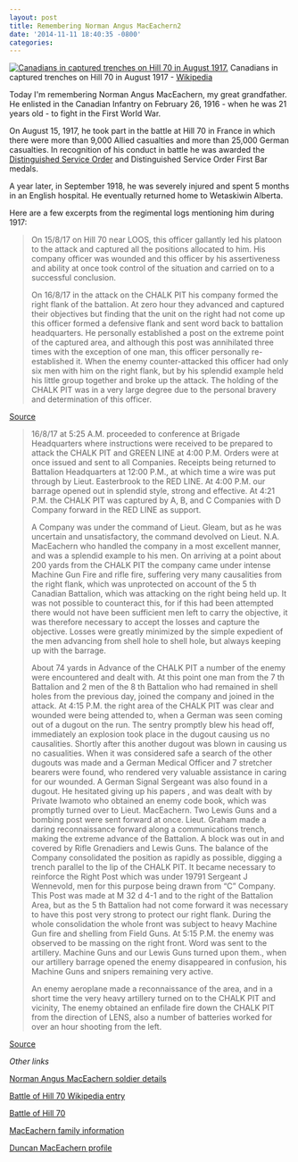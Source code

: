 ```yaml
---
layout: post
title: Remembering Norman Angus MacEachern2
date: '2014-11-11 18:40:35 -0800'
categories: 
---
```


<p><a href="{{ site.baseurl }}/assets/images/Hill_70_-_Canadians_in_captured_trenches.jpg"><img src="{{ site.baseurl }}/assets/images/Hill_70_-_Canadians_in_captured_trenches.jpg" alt="Canadians in captured trenches on Hill 70 in August 1917."/></a> Canadians in captured trenches on Hill 70 in August 1917 - <a href="http://commons.wikimedia.org/wiki/File:Hill_70_-_Canadians_in_captured_trenches.jpg">Wikipedia</a></p>
<p>Today I'm remembering Norman Angus MacEachern, my great grandfather. He enlisted in the Canadian Infantry on February 26, 1916 - when he was 21 years old - to fight in the First World War.</p>
<p>On August 15, 1917, he took part in the battle at Hill 70 in France in which there were more than 9,000 Allied casualties and more than 25,000 German casualties. In recognition of his conduct in battle he was awarded the <a href="http://www.veterans.gc.ca/eng/remembrance/medals-decorations/orders-decorations/dso">Distinguished Service Order</a> and Distinguished Service Order First Bar medals.</p>
<p>A year later, in September 1918, he was severely injured and spent 5 months in an English hospital. He eventually returned home to Wetaskiwin Alberta.</p>
<p>Here are a few excerpts from the regimental logs mentioning him during 1917:</p>
<blockquote><p>On 15/8/17 on Hill 70 near LOOS, this officer gallantly led his platoon to the attack and captured all the positions allocated to him. His company officer was wounded and this officer by his assertiveness and ability at once took control of the situation and carried on to a successful conclusion.</p>
<p>On 16/8/17 in the attack on the CHALK PIT his company formed the right flank of the battalion. At zero hour they advanced and captured their objectives but finding that the unit on the right had not come up this officer formed a defensive flank and sent word back to battalion headquarters. He personally established a post on the extreme point of the captured area, and although this post was annihilated three times with the exception of one man, this officer personally re-established it. When the enemy counter-attacked this officer had only six men with him on the right flank, but by his splendid example held his little group together and broke up the attack. The holding of the CHALK PIT was in a very large degree due to the personal bravery and determination of this officer.</p></blockquote>
<p><a href="http://goo.gl/vM3mV9">Source</a></p>
<blockquote><p>16/8/17 at 5:25 A.M. proceeded to conference at Brigade Headquarters where instructions were received to be prepared to attack the CHALK PIT and GREEN LINE at 4:00 P.M. Orders were at once issued and sent to all Companies. Receipts being returned to Battalion Headquarters at 12:00 P.M., at which time a wire was put through by Lieut. Easterbrook to the RED LINE. At 4:00 P.M. our barrage opened out in splendid style, strong and effective. At 4:21 P.M. the CHALK PIT was captured by A, B, and C Companies with D Company forward in the RED LINE as support.</p>
<p>A Company was under the command of Lieut. Gleam, but as he was uncertain and unsatisfactory, the command devolved on Lieut. N.A. MacEachern who handled the company in a most excellent manner, and was a splendid example to his men. On arriving at a point about 200 yards from the CHALK PIT the company came under intense Machine Gun Fire and rifle fire, suffering very many causalities from the right flank, which was unprotected on account of the 5 th Canadian Battalion, which was attacking on the right being held up. It was not possible to counteract this, for if this had been attempted there would not have been sufficient men left to carry the objective, it was therefore necessary to accept the losses and capture the objective. Losses were greatly minimized by the simple expedient of the men advancing from shell hole to shell hole, but always keeping up with the barrage.</p>
<p>About 74 yards in Advance of the CHALK PIT a number of the enemy were encountered and dealt with. At this point one man from the 7 th Battalion and 2 men of the 8 th Battalion who had remained in shell holes from the previous day, joined the company and joined in the attack. At 4:15 P.M. the right area of the CHALK PIT was clear and wounded were being attended to, when a German was seen coming out of a dugout on the run. The sentry promptly blew his head off, immediately an explosion took place in the dugout causing us no causalities. Shortly after this another dugout was blown in causing us no casualities. When it was considered safe a search of the other dugouts was made and a German Medical Officer and 7 stretcher bearers were found, who rendered very valuable assistance in caring for our wounded. A German Signal Sergeant was also found in a dugout. He hesitated giving up his papers , and was dealt with by Private Iwamoto who obtained an enemy code book, which was promptly turned over to Lieut. MacEachern. Two Lewis Guns and a bombing post were sent forward at once. Lieut. Graham made a daring reconnaissance forward along a communications trench, making the extreme advance of the Battalion. A block was out in and covered by Rifle Grenadiers and Lewis Guns. The balance of the Company consolidated the position as rapidly as possible, digging a trench parallel to the lip of the CHALK PIT. It became necessary to reinforce the Right Post which was under 19791 Sergeant J Wennevold, men for this purpose being drawn from “C” Company. This Post was made at M 32 d 4-1 and to the right of the Battalion Area, but as the 5 th Battalion had not come forward it was necessary to have this post very strong to protect our right flank. During the whole consolidation the whole front was subject to heavy Machine Gun fire and shelling from Field Guns. At 5:15 P.M. the enemy was observed to be massing on the right front. Word was sent to the artillery. Machine Guns and our Lewis Guns turned upon them., when our artillery barrage opened the enemy disappeared in confusion, his Machine Guns and snipers remaining very active.</p>
<p>An enemy aeroplane made a reconnaissance of the area, and in a short time the very heavy artillery turned on to the CHALK PIT and vicinity, The enemy obtained an enfilade fire down the CHALK PIT from the direction of LENS, also a number of batteries worked for over an hour shooting from the left.</p></blockquote>
<p><a href="http://www.canadiangreatwarproject.com/WarDiaries/e001085204.jpg">Source</a></p>
<p><em>Other links</em></p>
<p><a href="http://goo.gl/nZ1n2l">Norman Angus MacEachern soldier details</a></p>
<p><a href="http://en.wikipedia.org/wiki/Battle_of_Hill_70">Battle of Hill 70 Wikipedia entry</a></p>
<p><a href="http://www.warmuseum.ca/firstworldwar/history/battles-and-fighting/land-battles/hill-70/">Battle of Hill 70</a></p>
<p><a href="http://www.albertaonrecord.ca/maceachern-family-fonds">MacEachern family information</a></p>
<p><a href="http://www.electricscotland.com/history/canada/alberta/duncan_maceachern.htm">Duncan MacEachern profile</a></p>
<p><meta property="og:image" content="http://rm-web-assets.s3.amazonaws.com/robmaceachern.com/2014/11/Hill_70_-_Canadians_in_captured_trenches.jpg" /></p>
